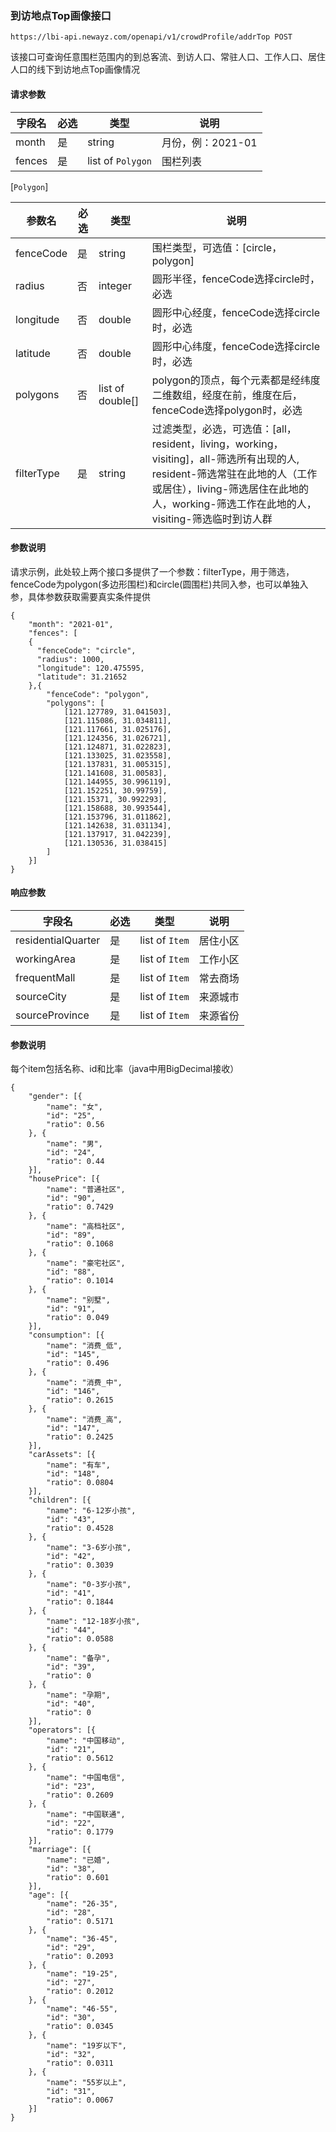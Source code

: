 ### 到访地点Top画像接口

```
https://lbi-api.newayz.com/openapi/v1/crowdProfile/addrTop POST
```

该接口可查询任意围栏范围内的到总客流、到访人口、常驻人口、工作人口、居住人口的线下到访地点Top画像情况

#### 请求参数

| 字段名 | 必选 | 类型              | 说明              |
| ------ | ---- | ----------------- | ----------------- |
| month  | 是   | string            | 月份，例：2021-01 |
| fences | 是   | list of `Polygon` | 围栏列表          |



[`Polygon`]

| 参数名     | 必选 | 类型             | 说明                                                         |
| ---------- | ---- | ---------------- | ------------------------------------------------------------ |
| fenceCode  | 是   | string           | 围栏类型，可选值：[circle，polygon]                          |
| radius     | 否   | integer          | 圆形半径，fenceCode选择circle时，必选                        |
| longitude  | 否   | double           | 圆形中心经度，fenceCode选择circle时，必选                    |
| latitude   | 否   | double           | 圆形中心纬度，fenceCode选择circle时，必选                    |
| polygons   | 否   | list of double[] | polygon的顶点，每个元素都是经纬度二维数组，经度在前，维度在后，fenceCode选择polygon时，必选 |
| filterType | 是   | string           | 过滤类型，必选，可选值：[all，resident，living，working，visiting]，all-筛选所有出现的人, resident-筛选常驻在此地的人（工作或居住），living-筛选居住在此地的人，working-筛选工作在此地的人，visiting-筛选临时到访人群 |

#### 参数说明

请求示例，此处较上两个接口多提供了一个参数：filterType，用于筛选，fenceCode为polygon(多边形围栏)和circle(圆围栏)共同入参，也可以单独入参，具体参数获取需要真实条件提供

```
{
	"month": "2021-01",
	"fences": [
	{
      "fenceCode": "circle",
      "radius": 1000,
      "longitude": 120.475595,
      "latitude": 31.21652
    },{
		"fenceCode": "polygon",
		"polygons": [
			[121.127789, 31.041503],
			[121.115086, 31.034811],
			[121.117661, 31.025176],
			[121.124356, 31.026721],
			[121.124871, 31.022823],
			[121.133025, 31.023558],
			[121.137831, 31.005315],
			[121.141608, 31.00583],
			[121.144955, 30.996119],
			[121.152251, 30.99759],
			[121.15371, 30.992293],
			[121.158688, 30.993544],
			[121.153796, 31.011862],
			[121.142638, 31.031134],
			[121.137917, 31.042239],
			[121.130536, 31.038415]
		]
	}]
}
```

#### 响应参数

| 字段名             | 必选 | 类型           | 说明     |
| ------------------ | ---- | -------------- | -------- |
| residentialQuarter | 是   | list of `Item` | 居住小区 |
| workingArea        | 是   | list of `Item` | 工作小区 |
| frequentMall       | 是   | list of `Item` | 常去商场 |
| sourceCity         | 是   | list of `Item` | 来源城市 |
| sourceProvince     | 是   | list of `Item` | 来源省份 |

#### 参数说明

每个item包括名称、id和比率（java中用BigDecimal接收）

```
{
	"gender": [{
		"name": "女",
		"id": "25",
		"ratio": 0.56
	}, {
		"name": "男",
		"id": "24",
		"ratio": 0.44
	}],
	"housePrice": [{
		"name": "普通社区",
		"id": "90",
		"ratio": 0.7429
	}, {
		"name": "高档社区",
		"id": "89",
		"ratio": 0.1068
	}, {
		"name": "豪宅社区",
		"id": "88",
		"ratio": 0.1014
	}, {
		"name": "别墅",
		"id": "91",
		"ratio": 0.049
	}],
	"consumption": [{
		"name": "消费_低",
		"id": "145",
		"ratio": 0.496
	}, {
		"name": "消费_中",
		"id": "146",
		"ratio": 0.2615
	}, {
		"name": "消费_高",
		"id": "147",
		"ratio": 0.2425
	}],
	"carAssets": [{
		"name": "有车",
		"id": "148",
		"ratio": 0.0804
	}],
	"children": [{
		"name": "6-12岁小孩",
		"id": "43",
		"ratio": 0.4528
	}, {
		"name": "3-6岁小孩",
		"id": "42",
		"ratio": 0.3039
	}, {
		"name": "0-3岁小孩",
		"id": "41",
		"ratio": 0.1844
	}, {
		"name": "12-18岁小孩",
		"id": "44",
		"ratio": 0.0588
	}, {
		"name": "备孕",
		"id": "39",
		"ratio": 0
	}, {
		"name": "孕期",
		"id": "40",
		"ratio": 0
	}],
	"operators": [{
		"name": "中国移动",
		"id": "21",
		"ratio": 0.5612
	}, {
		"name": "中国电信",
		"id": "23",
		"ratio": 0.2609
	}, {
		"name": "中国联通",
		"id": "22",
		"ratio": 0.1779
	}],
	"marriage": [{
		"name": "已婚",
		"id": "38",
		"ratio": 0.601
	}],
	"age": [{
		"name": "26-35",
		"id": "28",
		"ratio": 0.5171
	}, {
		"name": "36-45",
		"id": "29",
		"ratio": 0.2093
	}, {
		"name": "19-25",
		"id": "27",
		"ratio": 0.2012
	}, {
		"name": "46-55",
		"id": "30",
		"ratio": 0.0345
	}, {
		"name": "19岁以下",
		"id": "32",
		"ratio": 0.0311
	}, {
		"name": "55岁以上",
		"id": "31",
		"ratio": 0.0067
	}]
}
```


